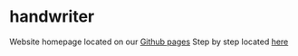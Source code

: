 # handwriter

Website homepage located on our [Github pages](https://csafe-isu.github.io/handwriter/)
Step by step located [here](https://csafe-isu.github.io/handwriter/howto)

